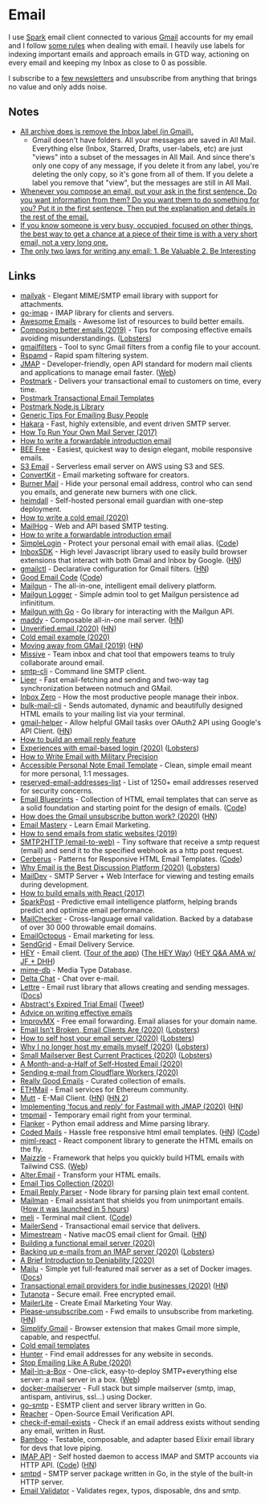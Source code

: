 # Email

I use [Spark](https://sparkmailapp.com) email client connected to various [Gmail](https://gmail.com) accounts for my email and I follow [some rules](../focusing/rules.md#email) when dealing with email. I heavily use labels for indexing important emails and approach emails in GTD way, actioning on every email and keeping my Inbox as close to 0 as possible.

I subscribe to a [few newsletters](https://github.com/learn-anything/newsletters) and unsubscribe from anything that brings no value and only adds noise.

## Notes

- [All archive does is remove the Inbox label (in Gmail).](https://productforums.google.com/forum/#!msg/gmail/2xUYO5ifCCY/95_y02y2IgAJ)
  - Gmail doesn't have folders. All your messages are saved in All Mail. Everything else (Inbox, Starred, Drafts, user-labels, etc) are just "views" into a subset of the messages in All Mail. And since there's only one copy of any message, if you delete it from any label, you're deleting the only copy, so it's gone from all of them. If you delete a label you remove that "view", but the messages are still in All Mail.
- [Whenever you compose an email, put your ask in the first sentence. Do you want information from them? Do you want them to do something for you? Put it in the first sentence. Then put the explanation and details in the rest of the email.](https://news.ycombinator.com/item?id=23064974)
- [If you know someone is very busy, occupied, focused on other things, the best way to get a chance at a piece of their time is with a very short email, not a very long one.](https://twitter.com/jasonfried/status/1273364620187762688)
- [The only two laws for writing any email: 1. Be Valuable 2. Be Interesting](https://www.linkedin.com/pulse/only-two-laws-writing-any-email-henry-taylor/)

## Links

- [mailyak](https://github.com/domodwyer/mailyak) - Elegant MIME/SMTP email library with support for attachments.
- [go-imap](https://github.com/emersion/go-imap) - IMAP library for clients and servers.
- [Awesome Emails](https://github.com/jonathandion/awesome-emails) - Awesome list of resources to build better emails.
- [Composing better emails (2019)](https://iridakos.com/how-to/2019/06/26/composing-better-emails.html) - Tips for composing effective emails avoiding misunderstandings. ([Lobsters](https://lobste.rs/s/3vfgoc/composing_better_emails))
- [gmailfilters](https://github.com/jessfraz/gmailfilters) - Tool to sync Gmail filters from a config file to your account.
- [Rspamd](https://github.com/rspamd/rspamd) - Rapid spam filtering system.
- [JMAP](https://github.com/jmapio/jmap) - Developer-friendly, open API standard for modern mail clients and applications to manage email faster. ([Web](https://jmap.io/))
- [Postmark](https://postmarkapp.com/) - Delivers your transactional email to customers on time, every time.
- [Postmark Transactional Email Templates](https://github.com/wildbit/postmark-templates)
- [Postmark Node.js Library](https://github.com/wildbit/postmark.js)
- [Generic Tips For Emailing Busy People](https://www.kalzumeus.com/standing-invitation/#generic-tips-for-emailing-busy-people)
- [Hakara](https://github.com/haraka/Haraka) - Fast, highly extensible, and event driven SMTP server.
- [How To Run Your Own Mail Server (2017)](https://www.c0ffee.net/blog/mail-server-guide/)
- [How to write a forwardable introduction email](https://alexiskold.net/2015/06/24/how-to-write-a-forwardable-introduction-email/)
- [BEE Free](https://beefree.io/) - Easiest, quickest way to design elegant, mobile responsive emails.
- [S3 Email](https://github.com/0x4447/0x4447_product_s3_email) - Serverless email server on AWS using S3 and SES.
- [ConvertKit](https://convertkit.com/) - Email marketing software for creators.
- [Burner Mail](https://burnermail.io/) - Hide your personal email address, control who can send you emails, and generate new burners with one click.
- [heimdall](https://github.com/fterh/heimdall) - Self-hosted personal email guardian with one-step deployment.
- [How to write a cold email (2020)](https://sriramk.com/coldemail)
- [MailHog](https://github.com/mailhog/MailHog) - Web and API based SMTP testing.
- [How to write a forwardable introduction email](https://www.startuphacks.vc/blog/2015/06/24/how-to-write-a-forwardable-introduction-email)
- [SimpleLogin](https://simplelogin.io/) - Protect your personal email with email alias. ([Code](https://github.com/simple-login/app))
- [InboxSDK](https://www.inboxsdk.com/) - High level Javascript library used to easily build browser extensions that interact with both Gmail and Inbox by Google. ([HN](https://news.ycombinator.com/item?id=22580223))
- [gmailctl](https://github.com/mbrt/gmailctl) - Declarative configuration for Gmail filters. ([HN](https://news.ycombinator.com/item?id=22715982))
- [Good Email Code](https://www.goodemailcode.com/) ([Code](https://github.com/M-J-Robbins/good-email-code))
- [Mailgun](https://www.mailgun.com/) - The all-in-one, intelligent email delivery platform.
- [Mailgun Logger](https://github.com/jackjoe/mailgun_logger) - Simple admin tool to get Mailgun persistence ad infinititum.
- [Mailgun with Go](https://github.com/mailgun/mailgun-go) - Go library for interacting with the Mailgun API.
- [maddy](https://github.com/foxcpp/maddy) - Composable all-in-one mail server. ([HN](https://news.ycombinator.com/item?id=25157989))
- [Unverified.email (2020)](https://kerestey.net/writing/2020-04-05-announcing-unverified-dot-email.html) ([HN](https://news.ycombinator.com/item?id=22799071))
- [Cold email example (2020)](https://twitter.com/louisnicholls_/status/1248578404435333122)
- [Moving away from GMail (2019)](https://rolisz.ro/2020/04/11/moving-away-from-gmail/) ([HN](https://news.ycombinator.com/item?id=22843326))
- [Missive](https://missiveapp.com/) - Team inbox and chat tool that empowers teams to truly collaborate around email.
- [smtp-cli](https://github.com/mludvig/smtp-cli) - Command line SMTP client.
- [Lieer](https://github.com/gauteh/lieer) - Fast email-fetching and sending and two-way tag synchronization between notmuch and GMail.
- [Inbox Zero](https://inboxze.ro/) - How the most productive people manage their inbox.
- [bulk-mail-cli](https://github.com/adventmail/bulk-mail-cli) - Sends automated, dynamic and beautifully designed HTML emails to your mailing list via your terminal.
- [gmail-helper](https://github.com/abhishekkr/gmail-helper) - Allow helpful GMail tasks over OAuth2 API using Google's API Client. ([HN](https://news.ycombinator.com/item?id=22989904))
- [How to build an email reply feature](https://davidfurlong.me/how-to-build-an-email-reply-feature)
- [Experiences with email-based login (2020)](https://www.arp242.net/email-auth.html) ([Lobsters](https://lobste.rs/s/kjm4nu/experiences_with_email_based_login))
- [How to Write Email with Military Precision](https://hbr.org/2016/11/how-to-write-email-with-military-precision)
- [Accessible Personal Note Email Template](https://litmus.com/community/templates/30-accessible-personal-note) - Clean, simple email meant for more personal, 1:1 messages.
- [reserved-email-addresses-list](https://github.com/forwardemail/reserved-email-addresses-list) - List of 1250+ email addresses reserved for security concerns.
- [Email Blueprints](https://templates.mailchimp.com/) - Collection of HTML email templates that can serve as a solid foundation and starting point for the design of emails. ([Code](https://github.com/mailchimp/email-blueprints))
- [How does the Gmail unsubscribe button work? (2020)](https://blog.leavemealone.app/how-does-the-gmail-unsubscribe-button-work/) ([HN](https://news.ycombinator.com/item?id=23350881))
- [Email Mastery](https://emailmastery.org/) - Learn Email Marketing.
- [How to send emails from static websites (2019)](https://medium.com/@WebReflection/how-to-send-emails-from-static-websites-9a34ceb9416c)
- [SMTP2HTTP (email-to-web)](https://github.com/alash3al/smtp2http) - Tiny software that receive a smtp request (email) and send it to the specified webhook as a http post request.
- [Cerberus](https://tedgoas.github.io/Cerberus/) - Patterns for Responsive HTML Email Templates. ([Code](https://github.com/TedGoas/Cerberus))
- [Why Email is the Best Discussion Platform (2020)](https://www.paritybit.ca/blog/why-email-is-the-best-discussion-platform) ([Lobsters](https://lobste.rs/s/9ezplc/why_email_is_best_discussion_platform))
- [MailDev](https://github.com/maildev/maildev) - SMTP Server + Web Interface for viewing and testing emails during development.
- [How to build emails with React (2017)](https://building.lang.ai/how-to-build-emails-with-react-fcf941b125d1)
- [SparkPost](https://www.sparkpost.com/) - Predictive email intelligence platform, helping brands predict and optimize email performance.
- [MailChecker](https://github.com/FGRibreau/mailchecker) - Cross-language email validation. Backed by a database of over 30 000 throwable email domains.
- [EmailOctopus](https://emailoctopus.com/) - Email marketing for less.
- [SendGrid](https://sendgrid.com/) - Email Delivery Service.
- [HEY](https://hey.com/) - Email client. ([Tour of the app](https://www.youtube.com/watch?v=UCeYTysLyGI)) ([The HEY Way](https://hey.com/the-hey-way/)) ([HEY Q&A AMA w/ JF + DHH](https://www.youtube.com/watch?v=6T4NwqCn6Bk))
- [mime-db](https://github.com/jshttp/mime-db) - Media Type Database.
- [Delta Chat](https://delta.chat/en/) - Chat over e-mail.
- [Lettre](https://github.com/lettre/lettre) - Email rust library that allows creating and sending messages. ([Docs](https://lettre.at/))
- [Abstract's Expired Trial Email](https://www.swipefiles.co/latest/file) ([Tweet](https://twitter.com/coreyhainesco/status/1275569632523350016))
- [Advice on writing effective emails](https://rosiecampbell.me/on-writing-effective-emails)
- [ImprovMX](https://improvmx.com/) - Free email forwarding. Email aliases for your domain name.
- [Email Isn’t Broken, Email Clients Are (2020)](https://medium.com/@alnewkirk/email-isnt-broken-email-clients-are-8badaa14af61) ([Lobsters](https://lobste.rs/s/jhixrm/email_isn_t_broken_email_clients_are))
- [How to self host your email server (2020)](https://www.garron.blog/posts/host-your-email-server.html) ([Lobsters](https://lobste.rs/s/iatbst/how_self_host_your_email_server))
- [Why I no longer host my emails myself (2020)](https://jlelse.blog/thoughts/2020/07/no-email-selfhosting/) ([Lobsters](https://lobste.rs/s/wz3px4/why_i_no_longer_host_my_emails_myself))
- [Small Mailserver Best Current Practices (2020)](https://bridge.grumpy-troll.org/2020/07/small-mailserver-bcp/) ([Lobsters](https://lobste.rs/s/aqmpa8/small_mailserver_best_current_practices))
- [A Month-and-a-Half of Self-Hosted Email (2020)](https://www.paritybit.ca/blog/a-month-and-a-half-of-self-hosted-email)
- [Sending e-mail from Cloudflare Workers (2020)](https://guido.io/posts/sending-email-from-cloudflare-workers/)
- [Really Good Emails](https://reallygoodemails.com/) - Curated collection of emails.
- [ETHMail](https://ethmail.cc/) - Email services for Ethereum community.
- [Mutt](http://mutt.org/) - E-Mail Client. ([HN](https://news.ycombinator.com/item?id=24173676)) ([HN 2](https://news.ycombinator.com/item?id=25019901))
- [Implementing 'focus and reply' for Fastmail with JMAP (2020)](https://jvns.ca/blog/2020/08/18/implementing--focus-and-reply--for-fastmail/) ([HN](https://news.ycombinator.com/item?id=24207506))
- [tmpmail](https://github.com/sdushantha/tmpmail) - Temporary email right from your terminal.
- [Flanker](https://github.com/mailgun/flanker) - Python email address and Mime parsing library.
- [Coded Mails](https://codedmails.com/) - Hassle free responsive html email templates. ([HN](https://news.ycombinator.com/item?id=24729938)) ([Code](https://github.com/hunzaboy/codedmails))
- [mjml-react](https://github.com/wix-incubator/mjml-react) - React component library to generate the HTML emails on the fly.
- [Maizzle](https://github.com/maizzle/maizzle) - Framework that helps you quickly build HTML emails with Tailwind CSS. ([Web](https://maizzle.com/))
- [Alter.Email](https://alter.email/) - Transform your HTML emails.
- [Email Tips Collection (2020)](https://joshspector.com/email-tips/)
- [Email Reply Parser](https://github.com/crisp-dev/email-reply-parser) - Node library for parsing plain text email content.
- [Mailman](https://mailmanhq.com/) - Email assistant that shields you from unimportant emails. ([How it was launched in 5 hours](https://twitter.com/awilkinson/status/1320735459870273536))
- [meli](https://meli.delivery/) - Terminal mail client. ([Code](https://git.meli.delivery/meli/meli))
- [MailerSend](https://www.mailersend.com/) - Transactional email service that delivers.
- [Mimestream](https://mimestream.com/) - Native macOS email client for Gmail. ([HN](https://news.ycombinator.com/item?id=24422432))
- [Building a functional email server (2020)](https://signalsandthreads.com/building-a-functional-email-server/)
- [Backing up e-mails from an IMAP server (2020)](https://www.artemix.org/blog/backing-up-e-mails-from-an-imap-server) ([Lobsters](https://lobste.rs/s/lwf7sw/backing_up_e_mails_from_imap_server))
- [A Brief Introduction to Deniability (2020)](https://soatok.blog/2020/11/04/a-brief-introduction-to-deniability/)
- [Mailu](https://github.com/Mailu/Mailu) - Simple yet full-featured mail server as a set of Docker images. ([Docs](https://mailu.io/))
- [Transactional email providers for indie businesses (2020)](https://nts.strzibny.name/transactional-email-providers/) ([HN](https://news.ycombinator.com/item?id=25007470))
- [Tutanota](https://tutanota.com/) - Secure email. Free encrypted email.
- [MailerLite](https://www.mailerlite.com/) - Create Email Marketing Your Way.
- [Please-unsubscribe.com](https://please-unsubscribe.com/) - Fwd emails to unsubscribe from marketing. ([HN](https://news.ycombinator.com/item?id=25013863))
- [Simplify Gmail](https://simpl.fyi/) - Browser extension that makes Gmail more simple, capable, and respectful.
- [Cold email templates](https://hunter.io/templates)
- [Hunter](https://hunter.io/) - Find email addresses for any website in seconds.
- [Stop Emailing Like A Rube (2020)](https://sneak.berlin/20201029/stop-emailing-like-a-rube/)
- [Mail-in-a-Box](https://github.com/mail-in-a-box/mailinabox) - One-click, easy-to-deploy SMTP+everything else server: a mail server in a box. ([Web](https://mailinabox.email/))
- [docker-mailserver](https://github.com/tomav/docker-mailserver) - Full stack but simple mailserver (smtp, imap, antispam, antivirus, ssl...) using Docker.
- [go-smtp](https://github.com/emersion/go-smtp) - ESMTP client and server library written in Go.
- [Reacher](https://reacher.email/) - Open-Source Email Verification API.
- [check-if-email-exists](https://github.com/amaurymartiny/check-if-email-exists) - Check if an email address exists without sending any email, written in Rust.
- [Bamboo](https://github.com/thoughtbot/bamboo) - Testable, composable, and adapter based Elixir email library for devs that love piping.
- [IMAP API](https://imapapi.com/) - Self hosted daemon to access IMAP and SMTP accounts via HTTP API. ([Code](https://github.com/andris9/imapapi)) ([HN](https://news.ycombinator.com/item?id=25372987))
- [smtpd](https://github.com/mhale/smtpd) - SMTP server package written in Go, in the style of the built-in HTTP server.
- [Email Validator](https://github.com/mfbx9da4/deep-email-validator) - Validates regex, typos, disposable, dns and smtp.
